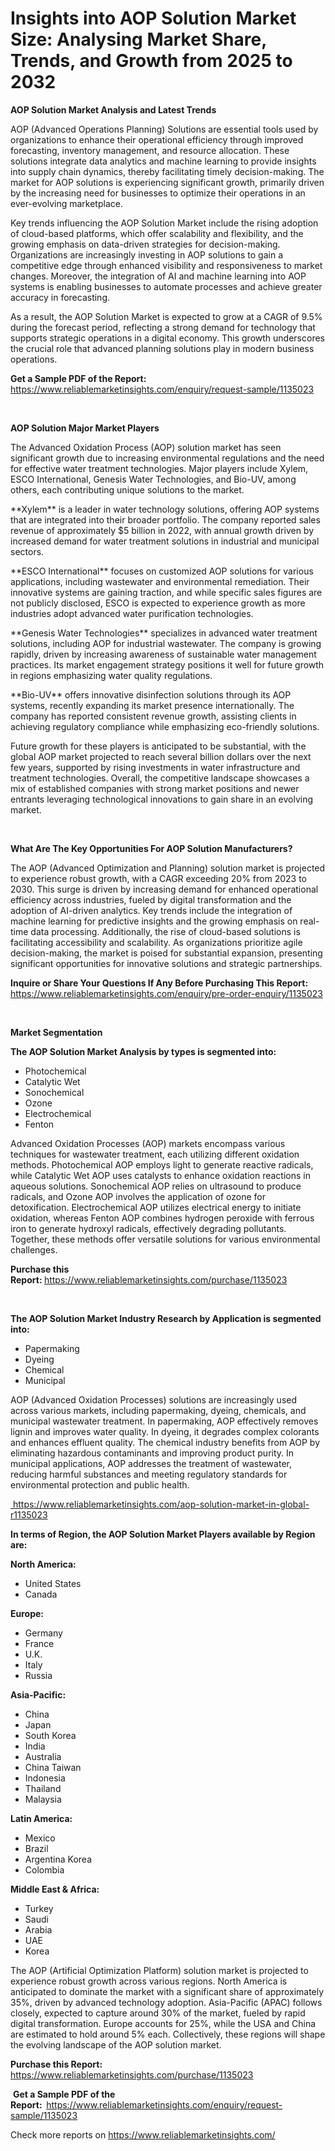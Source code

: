 <p><h1>Insights into AOP Solution Market Size: Analysing Market Share, Trends, and Growth from 2025 to 2032</h1></p><p><strong>AOP Solution Market Analysis and Latest Trends</strong></p>
<p><p>AOP (Advanced Operations Planning) Solutions are essential tools used by organizations to enhance their operational efficiency through improved forecasting, inventory management, and resource allocation. These solutions integrate data analytics and machine learning to provide insights into supply chain dynamics, thereby facilitating timely decision-making. The market for AOP solutions is experiencing significant growth, primarily driven by the increasing need for businesses to optimize their operations in an ever-evolving marketplace. </p><p>Key trends influencing the AOP Solution Market include the rising adoption of cloud-based platforms, which offer scalability and flexibility, and the growing emphasis on data-driven strategies for decision-making. Organizations are increasingly investing in AOP solutions to gain a competitive edge through enhanced visibility and responsiveness to market changes. Moreover, the integration of AI and machine learning into AOP systems is enabling businesses to automate processes and achieve greater accuracy in forecasting. </p><p>As a result, the AOP Solution Market is expected to grow at a CAGR of 9.5% during the forecast period, reflecting a strong demand for technology that supports strategic operations in a digital economy. This growth underscores the crucial role that advanced planning solutions play in modern business operations.</p></p>
<p><strong>Get a Sample PDF of the Report:&nbsp;</strong> <a href="https://www.reliablemarketinsights.com/enquiry/request-sample/1135023?utm_campaign=3186&utm_medium=2&utm_source=Github&utm_content=ia&utm_term=25032025&utm_id=aop-solution">https://www.reliablemarketinsights.com/enquiry/request-sample/1135023</a></p>
<p>&nbsp;</p>
<p><strong>AOP Solution Major Market Players</strong></p>
<p><p>The Advanced Oxidation Process (AOP) solution market has seen significant growth due to increasing environmental regulations and the need for effective water treatment technologies. Major players include Xylem, ESCO International, Genesis Water Technologies, and Bio-UV, among others, each contributing unique solutions to the market.</p><p>**Xylem** is a leader in water technology solutions, offering AOP systems that are integrated into their broader portfolio. The company reported sales revenue of approximately $5 billion in 2022, with annual growth driven by increased demand for water treatment solutions in industrial and municipal sectors.</p><p>**ESCO International** focuses on customized AOP solutions for various applications, including wastewater and environmental remediation. Their innovative systems are gaining traction, and while specific sales figures are not publicly disclosed, ESCO is expected to experience growth as more industries adopt advanced water purification technologies.</p><p>**Genesis Water Technologies** specializes in advanced water treatment solutions, including AOP for industrial wastewater. The company is growing rapidly, driven by increasing awareness of sustainable water management practices. Its market engagement strategy positions it well for future growth in regions emphasizing water quality regulations.</p><p>**Bio-UV** offers innovative disinfection solutions through its AOP systems, recently expanding its market presence internationally. The company has reported consistent revenue growth, assisting clients in achieving regulatory compliance while emphasizing eco-friendly solutions.</p><p>Future growth for these players is anticipated to be substantial, with the global AOP market projected to reach several billion dollars over the next few years, supported by rising investments in water infrastructure and treatment technologies. Overall, the competitive landscape showcases a mix of established companies with strong market positions and newer entrants leveraging technological innovations to gain share in an evolving market.</p></p>
<p>&nbsp;</p>
<p><strong>What Are The Key Opportunities For AOP Solution Manufacturers?</strong></p>
<p><p>The AOP (Advanced Optimization and Planning) solution market is projected to experience robust growth, with a CAGR exceeding 20% from 2023 to 2030. This surge is driven by increasing demand for enhanced operational efficiency across industries, fueled by digital transformation and the adoption of AI-driven analytics. Key trends include the integration of machine learning for predictive insights and the growing emphasis on real-time data processing. Additionally, the rise of cloud-based solutions is facilitating accessibility and scalability. As organizations prioritize agile decision-making, the market is poised for substantial expansion, presenting significant opportunities for innovative solutions and strategic partnerships.</p></p>
<p><strong>Inquire or Share Your Questions If Any Before Purchasing This Report:</strong> <a href="https://www.reliablemarketinsights.com/enquiry/pre-order-enquiry/1135023?utm_campaign=3186&utm_medium=2&utm_source=Github&utm_content=ia&utm_term=25032025&utm_id=aop-solution">https://www.reliablemarketinsights.com/enquiry/pre-order-enquiry/1135023</a></p>
<p>&nbsp;</p>
<p><strong>Market Segmentation</strong></p>
<p><strong>The AOP Solution Market Analysis by types is segmented into:</strong></p>
<p><ul><li>Photochemical</li><li>Catalytic Wet</li><li>Sonochemical</li><li>Ozone</li><li>Electrochemical</li><li>Fenton</li></ul></p>
<p><p>Advanced Oxidation Processes (AOP) markets encompass various techniques for wastewater treatment, each utilizing different oxidation methods. Photochemical AOP employs light to generate reactive radicals, while Catalytic Wet AOP uses catalysts to enhance oxidation reactions in aqueous solutions. Sonochemical AOP relies on ultrasound to produce radicals, and Ozone AOP involves the application of ozone for detoxification. Electrochemical AOP utilizes electrical energy to initiate oxidation, whereas Fenton AOP combines hydrogen peroxide with ferrous iron to generate hydroxyl radicals, effectively degrading pollutants. Together, these methods offer versatile solutions for various environmental challenges.</p></p>
<p><strong>Purchase this Report:&nbsp;</strong><a href="https://www.reliablemarketinsights.com/purchase/1135023?utm_campaign=3186&utm_medium=2&utm_source=Github&utm_content=ia&utm_term=25032025&utm_id=aop-solution">https://www.reliablemarketinsights.com/purchase/1135023</a></p>
<p>&nbsp;</p>
<p><strong>The AOP Solution Market Industry Research by Application is segmented into:</strong></p>
<p><ul><li>Papermaking</li><li>Dyeing</li><li>Chemical</li><li>Municipal</li></ul></p>
<p><p>AOP (Advanced Oxidation Processes) solutions are increasingly used across various markets, including papermaking, dyeing, chemicals, and municipal wastewater treatment. In papermaking, AOP effectively removes lignin and improves water quality. In dyeing, it degrades complex colorants and enhances effluent quality. The chemical industry benefits from AOP by eliminating hazardous contaminants and improving product purity. In municipal applications, AOP addresses the treatment of wastewater, reducing harmful substances and meeting regulatory standards for environmental protection and public health.</p></p>
<p><a href="https://www.reliablemarketinsights.com/aop-solution-market-in-global-r1135023?utm_campaign=3186&utm_medium=2&utm_source=Github&utm_content=ia&utm_term=25032025&utm_id=aop-solution">&nbsp;https://www.reliablemarketinsights.com/aop-solution-market-in-global-r1135023</a></p>
<p><strong>In terms of Region, the AOP Solution Market Players available by Region are:</strong></p>
<p>
    <p> <strong> North America: </strong>
        <ul>
            <li>United States</li>
            <li>Canada</li>
        </ul>
        </p> 
    <p> <strong> Europe: </strong>
        <ul>
            <li>Germany</li>
            <li>France</li>
            <li>U.K.</li>
            <li>Italy</li>
            <li>Russia</li>
        </ul>
        </p> 
    <p> <strong> Asia-Pacific: </strong>
        <ul>
            <li>China</li>
            <li>Japan</li>
            <li>South Korea</li>
            <li>India</li>
            <li>Australia</li>
            <li>China Taiwan</li>
            <li>Indonesia</li>
            <li>Thailand</li>
            <li>Malaysia</li>
        </ul>
        </p> 
    <p> <strong> Latin America: </strong>
        <ul>
            <li>Mexico</li>
            <li>Brazil</li>
            <li>Argentina Korea</li>
            <li>Colombia</li>
        </ul>
        </p> 
    <p> <strong> Middle East & Africa: </strong>
        <ul>
            <li>Turkey</li>
            <li>Saudi</li>
            <li>Arabia</li>
            <li>UAE</li>
            <li>Korea</li>
        </ul>
    </p>
    </p>
<p><p>The AOP (Artificial Optimization Platform) solution market is projected to experience robust growth across various regions. North America is anticipated to dominate the market with a significant share of approximately 35%, driven by advanced technology adoption. Asia-Pacific (APAC) follows closely, expected to capture around 30% of the market, fueled by rapid digital transformation. Europe accounts for 25%, while the USA and China are estimated to hold around 5% each. Collectively, these regions will shape the evolving landscape of the AOP solution market.</p></p>
<p><strong>Purchase this Report: </strong><a href="https://www.reliablemarketinsights.com/purchase/1135023?utm_campaign=3186&utm_medium=2&utm_source=Github&utm_content=ia&utm_term=25032025&utm_id=aop-solution">https://www.reliablemarketinsights.com/purchase/1135023</a></p>
<p>&nbsp;<strong>Get a Sample PDF of the Report:&nbsp;&nbsp;</strong><a href="https://www.reliablemarketinsights.com/enquiry/request-sample/1135023?utm_campaign=3186&utm_medium=2&utm_source=Github&utm_content=ia&utm_term=25032025&utm_id=aop-solution">https://www.reliablemarketinsights.com/enquiry/request-sample/1135023</a></p>
<p><strong></strong></p>
<p>Check more reports on <a href="https://www.reliablemarketinsights.com/?utm_campaign=3186&utm_medium=2&utm_source=Github&utm_content=ia&utm_term=25032025&utm_id=aop-solution">https://www.reliablemarketinsights.com/</a></p>